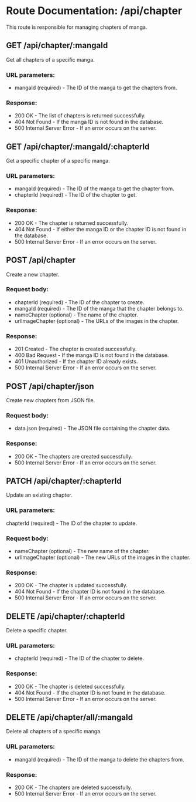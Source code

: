 # Route Documentation: /api/chapter
This route is responsible for managing chapters of manga.

## GET /api/chapter/:mangaId
Get all chapters of a specific manga.

### URL parameters:

* mangaId (required) - The ID of the manga to get the chapters from.
### Response:       

* 200 OK - The list of chapters is returned successfully.
* 404 Not Found - If the manga ID is not found in the database.
* 500 Internal Server Error - If an error occurs on the server.
## GET /api/chapter/:mangaId/:chapterId
Get a specific chapter of a specific manga.

### URL parameters:

* mangaId (required) - The ID of the manga to get the chapter from.
* chapterId (required) - The ID of the chapter to get.
### Response:

* 200 OK - The chapter is returned successfully.
* 404 Not Found - If either the manga ID or the chapter ID is not found in the database.
* 500 Internal Server Error - If an error occurs on the server.
## POST /api/chapter
Create a new chapter.

### Request body:

* chapterId (required) - The ID of the chapter to create.
* mangaId (required) - The ID of the manga that the chapter belongs to.
* nameChapter (optional) - The name of the chapter.
* urlImageChapter (optional) - The URLs of the images in the chapter.
### Response:

* 201 Created - The chapter is created successfully.
* 400 Bad Request - If the manga ID is not found in the database.
* 401 Unauthorized - If the chapter ID already exists.
* 500 Internal Server Error - If an error occurs on the server.
## POST /api/chapter/json
Create new chapters from JSON file.

### Request body:

* data.json (required) - The JSON file containing the chapter data.
### Response:

* 200 OK - The chapters are created successfully.
* 500 Internal Server Error - If an error occurs on the server.
## PATCH /api/chapter/:chapterId
Update an existing chapter.

### URL parameters:

chapterId (required) - The ID of the chapter to update.
### Request body:

* nameChapter (optional) - The new name of the chapter.
* urlImageChapter (optional) - The new URLs of the images in the chapter.
### Response:

* 200 OK - The chapter is updated successfully.
* 404 Not Found - If the chapter ID is not found in the database.
* 500 Internal Server Error - If an error occurs on the server.
## DELETE /api/chapter/:chapterId
Delete a specific chapter.

### URL parameters:

* chapterId (required) - The ID of the chapter to delete.
### Response:

* 200 OK - The chapter is deleted successfully.
* 404 Not Found - If the chapter ID is not found in the database.
* 500 Internal Server Error - If an error occurs on the server.
## DELETE /api/chapter/all/:mangaId
Delete all chapters of a specific manga.

### URL parameters:

* mangaId (required) - The ID of the manga to delete the chapters from.
### Response:

* 200 OK - The chapters are deleted successfully.
* 500 Internal Server Error - If an error occurs on the server.
